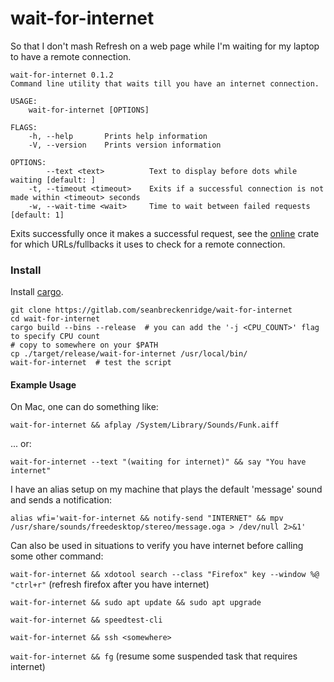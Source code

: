# wait-for-internet

So that I don't mash Refresh on a web page while I'm waiting for my laptop to have a remote connection.

```
wait-for-internet 0.1.2
Command line utility that waits till you have an internet connection.

USAGE:
    wait-for-internet [OPTIONS]

FLAGS:
    -h, --help       Prints help information
    -V, --version    Prints version information

OPTIONS:
        --text <text>          Text to display before dots while waiting [default: ]
    -t, --timeout <timeout>    Exits if a successful connection is not made within <timeout> seconds
    -w, --wait-time <wait>     Time to wait between failed requests [default: 1]
```

Exits successfully once it makes a successful request, see the [online](https://github.com/jesusprubio/online) crate for which URLs/fullbacks it uses to check for a remote connection.

### Install

Install [cargo](https://doc.rust-lang.org/cargo/getting-started/installation.html).

```
git clone https://gitlab.com/seanbreckenridge/wait-for-internet
cd wait-for-internet
cargo build --bins --release  # you can add the '-j <CPU_COUNT>' flag to specify CPU count
# copy to somewhere on your $PATH
cp ./target/release/wait-for-internet /usr/local/bin/
wait-for-internet  # test the script
```

#### Example Usage

On Mac, one can do something like:

`wait-for-internet && afplay /System/Library/Sounds/Funk.aiff`

... or:

`wait-for-internet --text "(waiting for internet)" && say "You have internet"`

I have an alias setup on my machine that plays the default 'message' sound and sends a notification:

`alias wfi='wait-for-internet && notify-send "INTERNET" && mpv /usr/share/sounds/freedesktop/stereo/message.oga > /dev/null 2>&1'`

Can also be used in situations to verify you have internet before calling some other command:

`wait-for-internet && xdotool search --class "Firefox" key --window %@ "ctrl+r"` (refresh firefox after you have internet)

`wait-for-internet && sudo apt update && sudo apt upgrade`

`wait-for-internet && speedtest-cli`

`wait-for-internet && ssh <somewhere>`

`wait-for-internet && fg` (resume some suspended task that requires internet)

